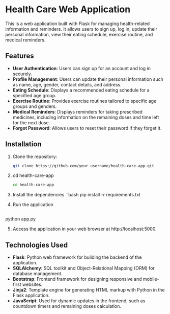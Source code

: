 # Health Care Web Application

This is a web application built with Flask for managing health-related information and reminders. It allows users to sign up, log in, update their personal information, view their eating schedule, exercise routine, and medical reminders.

## Features

- **User Authentication**: Users can sign up for an account and log in securely.
- **Profile Management**: Users can update their personal information such as name, age, gender, contact details, and address.
- **Eating Schedule**: Displays a recommended eating schedule for a specified age group.
- **Exercise Routine**: Provides exercise routines tailored to specific age groups and genders.
- **Medical Reminders**: Displays reminders for taking prescribed medicines, including information on the remaining doses and time left for the next dose.
- **Forgot Password**: Allows users to reset their password if they forget it.

## Installation

1. Clone the repository:

   ```bash
   git clone https://github.com/your_username/health-care-app.git

2. cd health-care-app
   ```bash
   cd health-care-app

3. Install the dependencies
   ``bash
   pip install -r requirements.txt
4. Run the application
   ```bash
  python app.py
  
5. Access the application in your web browser at http://localhost:5000.

  ## Technologies Used

  - **Flask**: Python web framework for building the backend of the application.
  - **SQLAlchemy**: SQL toolkit and Object-Relational Mapping (ORM) for database management.
  - **Bootstrap**: Frontend framework for designing responsive and mobile-first websites.
  - **Jinja2**: Template engine for generating HTML markup with Python in the Flask application.
  - **JavaScript**: Used for dynamic updates in the frontend, such as countdown timers and remaining doses calculation.
   
